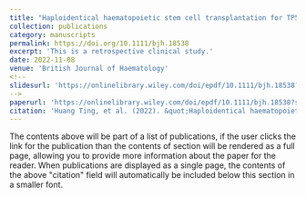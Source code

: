 ```yaml
---
title: "Haploidentical haematopoietic stem cell transplantation for TP53-mutated acute myeloid leukaemia"
collection: publications
category: manuscripts
permalink: https://doi.org/10.1111/bjh.18538
excerpt: 'This is a retrospective clinical study.'
date: 2022-11-08
venue: 'British Journal of Haematology'
<!--
slidesurl: 'https://onlinelibrary.wiley.com/doi/epdf/10.1111/bjh.18538?saml_referrer'
-->
paperurl: 'https://onlinelibrary.wiley.com/doi/epdf/10.1111/bjh.18538?saml_referrer'
citation: 'Huang Ting, et al. (2022). &quot;Haploidentical haematopoietic stem cell transplantation for TP53-mutated acute myeloid leukaemia.&quot; <i>British Journal of Haematology</i>. 1(1).'
---
```


The contents above will be part of a list of publications, if the user clicks the link for the publication than the contents of section will be rendered as a full page, allowing you to provide more information about the paper for the reader. When publications are displayed as a single page, the contents of the above "citation" field will automatically be included below this section in a smaller font.
